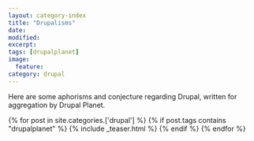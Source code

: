 ```yaml
---
layout: category-index
title: "Drupalisms"
date: 
modified:
excerpt:
tags: [drupalplanet]
image:
  feature:
category: drupal
---
```



<!--<h1>{{ page.category }}</h1>-->

Here are some aphorisms and conjecture regarding Drupal, written for aggregation by Drupal Planet.

{% for post in site.categories.['drupal'] %} 
{% if post.tags contains "drupalplanet" %} 
  {% include _teaser.html %}
{% endif %}
{% endfor %}